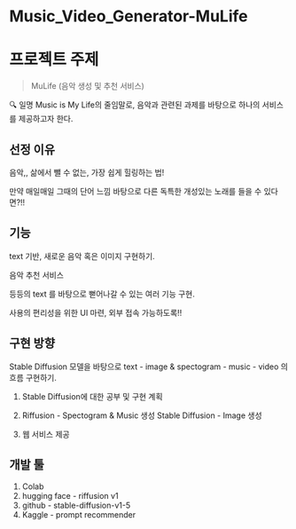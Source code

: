 # Music_Video_Generator-MuLife

# 프로젝트 주제
> MuLife (음악 생성 및 추천 서비스)


<aside>
🔍 일명 Music is My Life의 줄임말로, 음악과 관련된 과제를 바탕으로 하나의 서비스를 제공하고자 한다.

</aside>

## 선정 이유

음악,, 삶에서 뺄 수 없는, 가장 쉽게 힐링하는 법!

만약 매일매일 그때의 단어 느낌 바탕으로 다른 독특한 개성있는 노래를 들을 수 있다면?!!

## 기능

text 기반, 새로운 음악 혹은 이미지 구현하기.

음악 추천 서비스

등등의 text 를 바탕으로 뻗어나갈 수 있는 여러 기능 구현.

사용의 편리성을 위한 UI 마련, 외부 접속 가능하도록!!

## 구현 방향

Stable Diffusion 모델을 바탕으로 text - image & spectogram - music - video 의 흐름 구현하기.

1) Stable Diffusion에 대한 공부 및 구현 계획

2) Riffusion - Spectogram & Music 생성
   Stable Diffusion - Image 생성

3) 웹 서비스 제공

## 개발 툴
1) Colab
2) hugging face - riffusion v1
3) github - stable-diffusion-v1-5
4) Kaggle - prompt recommender
